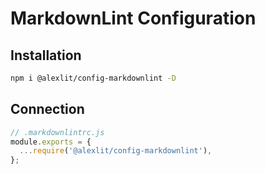 # MarkdownLint Configuration

## Installation

```sh
npm i @alexlit/config-markdownlint -D
```

## Connection

```js
// .markdownlintrc.js
module.exports = {
  ...require('@alexlit/config-markdownlint'),
};
```
